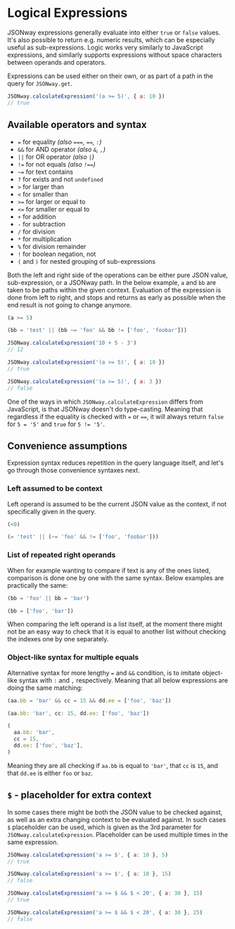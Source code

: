 # Logical Expressions

JSONway expressions generally evaluate into either `true` or `false` values. It's also possible to return e.g. numeric results, which can be especially useful as sub-expressions. Logic works very similarly to JavaScript expressions, and similarly supports expressions without space characters between operands and operators.

Expressions can be used either on their own, or as part of a path in the query for `JSONway.get`.

```js
JSONway.calculateExpression('(a >= 5)', { a: 10 })
// true
```

## Available operators and syntax

- `=` for equality *(also `===`, `==`, `:`)*
- `&&` for AND operator *(also `&`, `,`)*
- `||` for OR operator *(also `|`)*
- `!=` for not equals *(also `!==`)*
- `~=` for text contains
- `?` for exists and not `undefined`
- `>` for larger than
- `<` for smaller than
- `>=` for larger or equal to
- `<=` for smaller or equal to
- `+` for addition
- `-` for subtraction
- `/` for division
- `*` for multiplication
- `%` for division remainder
- `!` for boolean negation, not
- `(` and `)` for nested grouping of sub-expressions

Both the left and right side of the operations can be either pure JSON value, sub-expression, or a JSONway path. In the below example, `a` and `bb` are taken to be paths within the given context. Evaluation of the expression is done from left to right, and stops and returns as early as possible when the end result is not going to change anymore.

```js
(a >= 5)
```

```js
(bb = 'test' || (bb ~= 'foo' && bb != ['foo', 'foobar']))
```

```js
JSONway.calculateExpression('10 + 5 - 3')
// 12

JSONway.calculateExpression('(a >= 5)', { a: 10 })
// true

JSONway.calculateExpression('(a >= 5)', { a: 3 })
// false
```

One of the ways in which `JSONway.calculateExpression` differs from JavaScript, is that JSONway doesn't do type-casting. Meaning that regardless if the equality is checked with `=` or `==`, it will always return `false` for `5 = '5'` and `true` for `5 != '5'`.

## Convenience assumptions

Expression syntax reduces repetition in the query language itself, and let's go through those convenience syntaxes next.

### Left assumed to be context

Left operand is assumed to be the current JSON value as the context, if not specifically given in the query.

```js
(<0)
```

```js
(= 'test' || (~= 'foo' && != ['foo', 'foobar']))
```

### List of repeated right operands

When for example wanting to compare if text is any of the ones listed, comparison is done one by one with the same syntax. Below examples are practically the same:

```js
(bb = 'foo' || bb = 'bar')
```

```js
(bb = ['foo', 'bar'])
```

When comparing the left operand is a list itself, at the moment there might not be an easy way to check that it is equal to another list without checking the indexes one by one separately.

### Object-like syntax for multiple equals

Alternative syntax for more lengthy `=` and `&&` condition, is to imitate object-like syntax with `:` and `,` respectively. Meaning that all below expressions are doing the same matching:

```js
(aa.bb = 'bar' && cc = 15 && dd.ee = ['foo', 'baz'])
```

```js
(aa.bb: 'bar', cc: 15, dd.ee: ['foo', 'baz'])
```

```js
(
  aa.bb: 'bar',
  cc = 15,
  dd.ee: ['foo', 'baz'],
)
```

Meaning they are all checking if `aa.bb` is equal to `'bar'`, that `cc` is `15`, and that `dd.ee` is either `foo` or `baz`.

## `$` - placeholder for extra context

In some cases there might be both the JSON value to be checked against, as well as an extra changing context to be evaluated against. In such cases `$` placeholder can be used, which is given as the 3rd parameter for `JSONway.calculateExpression`. Placeholder can be used multiple times in the same expression.

```js
JSONway.calculateExpression('a >= $', { a: 10 }, 5)
// true

JSONway.calculateExpression('a >= $', { a: 10 }, 15)
// false

JSONway.calculateExpression('a >= $ && $ < 20', { a: 30 }, 15)
// true

JSONway.calculateExpression('a >= $ && $ < 20', { a: 30 }, 25)
// false
```
